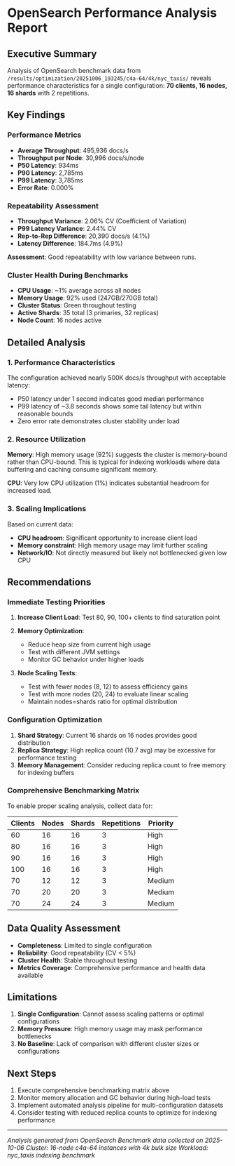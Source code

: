 # OpenSearch Performance Analysis Report

## Executive Summary

Analysis of OpenSearch benchmark data from `/results/optimization/20251006_193245/c4a-64/4k/nyc_taxis/` reveals performance characteristics for a single configuration: **70 clients, 16 nodes, 16 shards** with 2 repetitions.

## Key Findings

### Performance Metrics
- **Average Throughput**: 495,936 docs/s
- **Throughput per Node**: 30,996 docs/s/node  
- **P50 Latency**: 934ms
- **P90 Latency**: 2,785ms
- **P99 Latency**: 3,785ms
- **Error Rate**: 0.000%

### Repeatability Assessment
- **Throughput Variance**: 2.06% CV (Coefficient of Variation)
- **P99 Latency Variance**: 2.44% CV
- **Rep-to-Rep Difference**: 20,390 docs/s (4.1%)
- **Latency Difference**: 184.7ms (4.9%)

**Assessment**: Good repeatability with low variance between runs.

### Cluster Health During Benchmarks
- **CPU Usage**: ~1% average across all nodes
- **Memory Usage**: 92% used (247GB/270GB total)
- **Cluster Status**: Green throughout testing
- **Active Shards**: 35 total (3 primaries, 32 replicas)
- **Node Count**: 16 nodes active

## Detailed Analysis

### 1. Performance Characteristics

The configuration achieved nearly 500K docs/s throughput with acceptable latency:
- P50 latency under 1 second indicates good median performance
- P99 latency of ~3.8 seconds shows some tail latency but within reasonable bounds
- Zero error rate demonstrates cluster stability under load

### 2. Resource Utilization

**Memory**: High memory usage (92%) suggests the cluster is memory-bound rather than CPU-bound. This is typical for indexing workloads where data buffering and caching consume significant memory.

**CPU**: Very low CPU utilization (1%) indicates substantial headroom for increased load.

### 3. Scaling Implications

Based on current data:
- **CPU headroom**: Significant opportunity to increase client load
- **Memory constraint**: High memory usage may limit further scaling
- **Network/IO**: Not directly measured but likely not bottlenecked given low CPU

## Recommendations

### Immediate Testing Priorities

1. **Increase Client Load**: Test 80, 90, 100+ clients to find saturation point
2. **Memory Optimization**: 
   - Reduce heap size from current high usage
   - Test with different JVM settings
   - Monitor GC behavior under higher loads

3. **Node Scaling Tests**:
   - Test with fewer nodes (8, 12) to assess efficiency gains
   - Test with more nodes (20, 24) to evaluate linear scaling
   - Maintain nodes=shards ratio for optimal distribution

### Configuration Optimization

1. **Shard Strategy**: Current 16 shards on 16 nodes provides good distribution
2. **Replica Strategy**: High replica count (10.7 avg) may be excessive for performance testing
3. **Memory Management**: Consider reducing replica count to free memory for indexing buffers

### Comprehensive Benchmarking Matrix

To enable proper scaling analysis, collect data for:

| Clients | Nodes | Shards | Repetitions | Priority |
|---------|-------|--------|-------------|----------|
| 60      | 16    | 16     | 3           | High     |
| 80      | 16    | 16     | 3           | High     |
| 90      | 16    | 16     | 3           | High     |
| 100     | 16    | 16     | 3           | High     |
| 70      | 12    | 12     | 3           | Medium   |
| 70      | 20    | 20     | 3           | Medium   |
| 70      | 24    | 24     | 3           | Medium   |

## Data Quality Assessment

- **Completeness**: Limited to single configuration
- **Reliability**: Good repeatability (CV < 5%)
- **Cluster Health**: Stable throughout testing
- **Metrics Coverage**: Comprehensive performance and health data available

## Limitations

1. **Single Configuration**: Cannot assess scaling patterns or optimal configurations
2. **Memory Pressure**: High memory usage may mask performance bottlenecks
3. **No Baseline**: Lack of comparison with different cluster sizes or configurations

## Next Steps

1. Execute comprehensive benchmarking matrix above
2. Monitor memory allocation and GC behavior during high-load tests  
3. Implement automated analysis pipeline for multi-configuration datasets
4. Consider testing with reduced replica counts to optimize for indexing performance

---

*Analysis generated from OpenSearch Benchmark data collected on 2025-10-06*
*Cluster: 16-node c4a-64 instances with 4k bulk size*
*Workload: nyc_taxis indexing benchmark*
